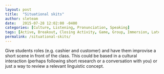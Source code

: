 ```yaml
---
layout: post
title:  "Situational skits"
author: sleteam
date:   2015-07-28 12:02:00 -0400
categories: [Culture, Listening, Pronunciation, Speaking]
tags: [Active, Breakout, Closing Activity, Game, Group, Immersion, Late in Course, Midway, Partner, Review, Roleplay]
permalink: /situational-skits/
---
```

Give students roles (e.g. cashier and customer) and have them improvise a short scene in front of the class. This could be based in a cultural interaction (perhaps following short research or a conversation with you) or just a way to review a relevant linguistic concept.